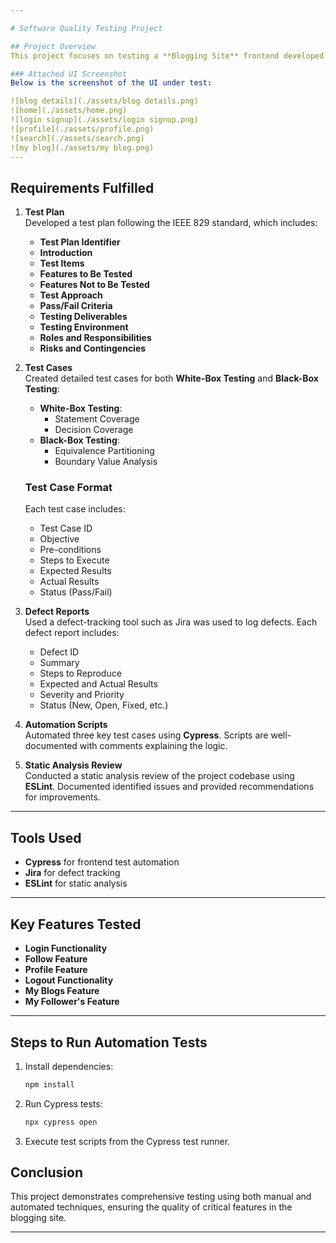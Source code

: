 ```yaml
---

# Software Quality Testing Project

## Project Overview
This project focuses on testing a **Blogging Site** frontend developed by a friend. I tested critical features such as **Blog Follow**, **Login**, and **Search** functionalities using **Cypress** for automated testing. And the backend was tested through Postman and Manual testing

### Attached UI Screenshot
Below is the screenshot of the UI under test:

![blog details](./assets/blog details.png)
![home](./assets/home.png)
![login signup](./assets/login signup.png)
![profile](./assets/profile.png)
![search](./assets/search.png)
![my blog](./assets/my blog.png)
---
```


## Requirements Fulfilled

1. **Test Plan**  
   Developed a test plan following the IEEE 829 standard, which includes:
   - **Test Plan Identifier**  
   - **Introduction**  
   - **Test Items**  
   - **Features to Be Tested**  
   - **Features Not to Be Tested**  
   - **Test Approach**  
   - **Pass/Fail Criteria**  
   - **Testing Deliverables**  
   - **Testing Environment**  
   - **Roles and Responsibilities**  
   - **Risks and Contingencies**  

2. **Test Cases**  
   Created detailed test cases for both **White-Box Testing** and **Black-Box Testing**:  
   - **White-Box Testing**:
     - Statement Coverage  
     - Decision Coverage  
   - **Black-Box Testing**:
     - Equivalence Partitioning  
     - Boundary Value Analysis  

   ### Test Case Format  
   Each test case includes:  
   - Test Case ID  
   - Objective  
   - Pre-conditions  
   - Steps to Execute  
   - Expected Results  
   - Actual Results  
   - Status (Pass/Fail)  

3. **Defect Reports**  
   Used a defect-tracking tool such as Jira was used to log defects. Each defect report includes:  
   - Defect ID  
   - Summary  
   - Steps to Reproduce  
   - Expected and Actual Results  
   - Severity and Priority  
   - Status (New, Open, Fixed, etc.)

4. **Automation Scripts**  
   Automated three key test cases using **Cypress**. Scripts are well-documented with comments explaining the logic.

5. **Static Analysis Review**  
   Conducted a static analysis review of the project codebase using **ESLint**. Documented identified issues and provided recommendations for improvements.

---

## Tools Used  
- **Cypress** for frontend test automation  
- **Jira** for defect tracking  
- **ESLint** for static analysis  

---

## Key Features Tested  
- **Login Functionality**  
- **Follow Feature**
- **Profile Feature**
- **Logout Functionality**
- **My Blogs Feature**
- **My Follower's Feature**
  
---

## Steps to Run Automation Tests  
1. Install dependencies:  
   ```bash
   npm install
   ```
2. Run Cypress tests:  
   ```bash
   npx cypress open
   ```

3. Execute test scripts from the Cypress test runner.



## Conclusion  
This project demonstrates comprehensive testing using both manual and automated techniques, ensuring the quality of critical features in the blogging site.

---
